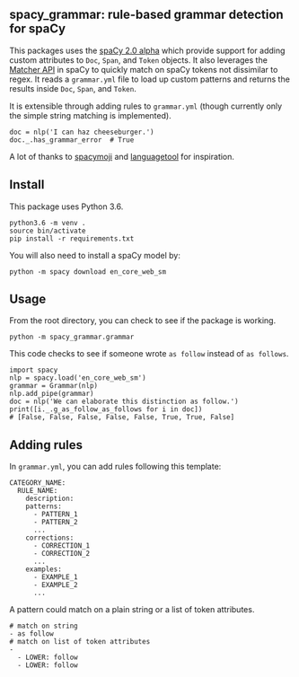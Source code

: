 ## spacy_grammar: rule-based grammar detection for spaCy

This packages uses the [spaCy 2.0 alpha](https://alpha.spacy.io/usage/v2)
which provide support for adding custom attributes to `Doc`, `Span`, and
`Token` objects. It also leverages the [Matcher API](https://spacy.io/docs/usage/rule-based-matching)
in spaCy to quickly match on spaCy tokens not dissimilar to regex. It 
reads a `grammar.yml` file to load up custom patterns and returns the
results inside `Doc`, `Span`, and `Token`.

It is extensible through adding rules to `grammar.yml` (though currently 
only the simple string matching is implemented).

```
doc = nlp('I can haz cheeseburger.')
doc._.has_grammar_error  # True
```

A lot of thanks to [spacymoji](https://github.com/ines/spacymoji) and
[languagetool](https://www.languagetool.org) for inspiration.

## Install

This package uses Python 3.6.

```
python3.6 -m venv .
source bin/activate
pip install -r requirements.txt
```

You will also need to install a spaCy model by:

```
python -m spacy download en_core_web_sm
```

## Usage

From the root directory, you can check to see if the package is working.

```
python -m spacy_grammar.grammar
```

This code checks to see if someone wrote `as follow` instead of `as follows`.

```
import spacy
nlp = spacy.load('en_core_web_sm')
grammar = Grammar(nlp)
nlp.add_pipe(grammar)
doc = nlp('We can elaborate this distinction as follow.')
print([i._.g_as_follow_as_follows for i in doc])
# [False, False, False, False, False, True, True, False]
```

## Adding rules

In `grammar.yml`, you can add rules following this template:

```
CATEGORY_NAME:
  RULE_NAME:
    description: 
    patterns: 
      - PATTERN_1
      - PATTERN_2
      ...
    corrections:
      - CORRECTION_1
      - CORRECTION_2
      ...
    examples: 
      - EXAMPLE_1
      - EXAMPLE_2
      ...

```

A pattern could match on a plain string or a list of token attributes.

```
# match on string
- as follow
# match on list of token attributes
-
  - LOWER: follow
  - LOWER: follow
```
